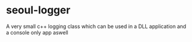 # seoul-logger

<p> A very small c++ logging class which can be used in a DLL application and a console only app aswell</p>
